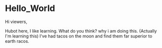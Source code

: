 # Hello_World

Hi viewers,

Hubot here, I like learning. What do you think? why i am doing this. (Actually I'm learning this)
I've had tacos on the moon and find them far superior to earth racos.
